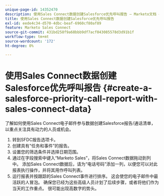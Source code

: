 ```yaml
---
unique-page-id: 14352470
description: 使用Sales Connect数据创建Salesforce优先呼叫报告 — Marketo文档 — 产品文档
title: 使用Sales Connect数据创建Salesforce优先呼叫报告
exl-id: eede4c34-d570-4dbc-beaf-6960cf80af89
feature: Marketo Sales Connect
source-git-commit: 431bd258f9a68bbb9df7acf043085578d3d91b1f
workflow-type: tm+mt
source-wordcount: '172'
ht-degree: 0%

---
```


# 使用Sales Connect数据创建Salesforce优先呼叫报告 {#create-a-salesforce-priority-call-report-with-sales-connect-data}

了解如何使用Sales Connect电子邮件参与数据创建Salesforce报告/通话清单，以重点关注具有动力的人员或机会。

1. 转到SFDC报告选项卡。
1. 创建具有“任务和事件”的报告。
1. 设置您的筛选条件并选择日期范围。
1. 通过在字段搜索中键入“Marketo Sales”，将Sales Connect数据拖动到列中。 添加Sales Connect数据后，请为“电话号码”添加一列，以便您可以对此报表执行操作，并将其用作呼叫列表。
1. 运行报表并按跟踪的Sales Connect事件进行排序。 这会使您的电子邮件中最活跃的人冒泡。 确保您已经为这些高级人员计划了后续步骤，或者将他们作为当天的工作重点。 很可能出现高数字的势头。
